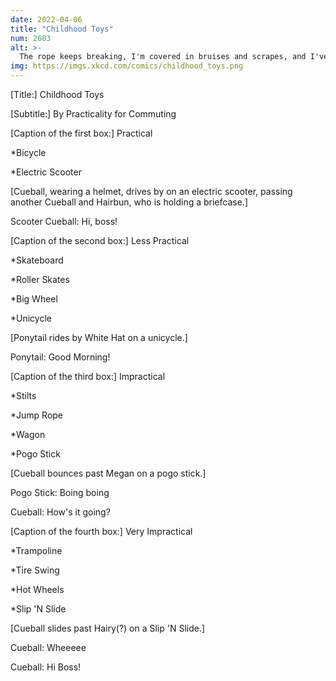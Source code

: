 ```yaml
---
date: 2022-04-06
title: "Childhood Toys"
num: 2603
alt: >-
  The rope keeps breaking, I'm covered in bruises and scrapes, and I've barely reached the end of my driveway, but I don't care--I'm determined to become the first person to commute to work by tetherball.
img: https://imgs.xkcd.com/comics/childhood_toys.png
---
```

[Title:] Childhood Toys

[Subtitle:] By Practicality for Commuting

[Caption of the first box:] Practical

\*Bicycle

\*Electric Scooter

[Cueball, wearing a helmet, drives by on an electric scooter, passing another Cueball and Hairbun, who is holding a briefcase.]

Scooter Cueball: Hi, boss!

[Caption of the second box:] Less Practical

\*Skateboard

\*Roller Skates

\*Big Wheel

\*Unicycle

[Ponytail rides by White Hat on a unicycle.]

Ponytail: Good Morning!

[Caption of the third box:] Impractical

\*Stilts

\*Jump Rope

\*Wagon

\*Pogo Stick

[Cueball bounces past Megan on a pogo stick.]

Pogo Stick: Boing boing

Cueball: How's it going?

[Caption of the fourth box:] Very Impractical

\*Trampoline

\*Tire Swing

\*Hot Wheels

\*Slip 'N Slide

[Cueball slides past Hairy(?) on a Slip 'N Slide.]

Cueball: Wheeeee

Cueball: Hi Boss!